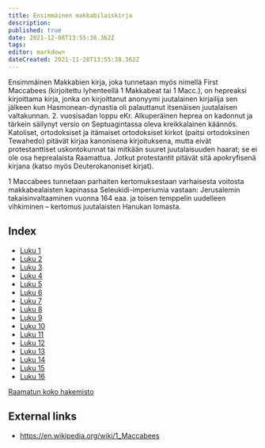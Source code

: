 ```yaml
---
title: Ensimmäinen makkabilaiskirja
description: 
published: true
date: 2021-12-08T13:55:38.362Z
tags: 
editor: markdown
dateCreated: 2021-11-28T13:55:38.362Z
---
```


Ensimmäinen Makkabien kirja, joka tunnetaan myös nimellä First Maccabees (kirjoitettu lyhenteellä 1 Makkabeat tai 1 Macc.), on hepreaksi kirjoittama kirja, jonka on kirjoittanut anonyymi juutalainen kirjailija sen jälkeen kun Hasmonean-dynastia oli palauttanut itsenäisen juutalaisen valtakunnan. 2. vuosisadan loppu eKr. Alkuperäinen heprea on kadonnut ja tärkein säilynyt versio on Septuagintassa oleva kreikkalainen käännös. Katoliset, ortodoksiset ja itämaiset ortodoksiset kirkot (paitsi ortodoksinen Tewahedo) pitävät kirjaa kanonisena kirjoituksena, mutta eivät protestanttiset uskontokunnat tai mitkään suuret juutalaisuuden haarat; se ei ole osa heprealaista Raamattua. Jotkut protestantit pitävät sitä apokryfisenä kirjana (katso myös Deuterokanoniset kirjat).

1 Maccabees tunnetaan parhaiten kertomuksestaan ​​varhaisesta voitosta makkabealaisten kapinassa Seleukidi-imperiumia vastaan: Jerusalemin takaisinvaltaaminen vuonna 164 eaa. ja toisen temppelin uudelleen vihkiminen – kertomus juutalaisten Hanukan lomasta. 

## Index

- [Luku 1](/fi/Bible/1_Maccabees/1)
- [Luku 2](/fi/Bible/1_Maccabees/2)
- [Luku 3](/fi/Bible/1_Maccabees/3)
- [Luku 4](/fi/Bible/1_Maccabees/4)
- [Luku 5](/fi/Bible/1_Maccabees/5)
- [Luku 6](/fi/Bible/1_Maccabees/6)
- [Luku 7](/fi/Bible/1_Maccabees/7)
- [Luku 8](/fi/Bible/1_Maccabees/8)
- [Luku 9](/fi/Bible/1_Maccabees/9)
- [Luku 10](/fi/Bible/1_Maccabees/10)
- [Luku 11](/fi/Bible/1_Maccabees/11)
- [Luku 12](/fi/Bible/1_Maccabees/12)
- [Luku 13](/fi/Bible/1_Maccabees/13)
- [Luku 14](/fi/Bible/1_Maccabees/14)
- [Luku 15](/fi/Bible/1_Maccabees/15)
- [Luku 16](/fi/Bible/1_Maccabees/16)



[Raamatun koko hakemisto](/fi/index/bible)


## External links

- https://en.wikipedia.org/wiki/1_Maccabees